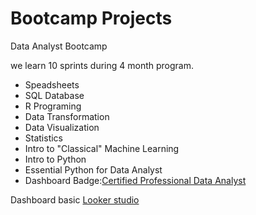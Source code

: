 # Bootcamp Projects

Data Analyst Bootcamp

we learn 10 sprints during 4 month program.

- Speadsheets
- SQL Database
- R Programing
- Data Transformation
- Data Visualization
- Statistics
- Intro to "Classical" Machine Learning
- Intro to Python
- Essential Python for Data Analyst
- Dashboard
Badge:[Certified Professional Data Analyst](https://badgr.com/backpack/badges/63c92469f2a88028c26e1f28)


Dashboard basic
[Looker studio](https://lookerstudio.google.com/s/gV7rEcHgjDg)
